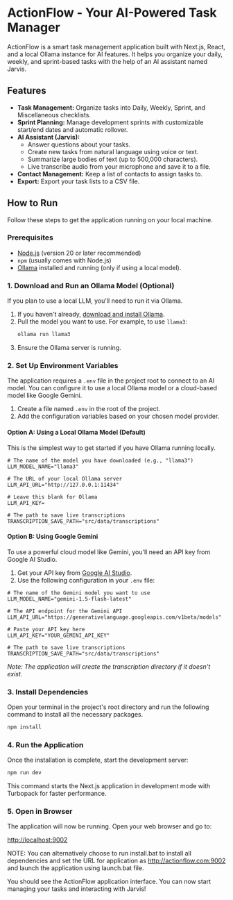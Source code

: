 <!-- Author: Kushal Sharma -->
# ActionFlow - Your AI-Powered Task Manager

ActionFlow is a smart task management application built with Next.js, React, and a local Ollama instance for AI features. It helps you organize your daily, weekly, and sprint-based tasks with the help of an AI assistant named Jarvis.

## Features

-   **Task Management:** Organize tasks into Daily, Weekly, Sprint, and Miscellaneous checklists.
-   **Sprint Planning:** Manage development sprints with customizable start/end dates and automatic rollover.
-   **AI Assistant (Jarvis):**
    -   Answer questions about your tasks.
    -   Create new tasks from natural language using voice or text.
    -   Summarize large bodies of text (up to 500,000 characters).
    -   Live transcribe audio from your microphone and save it to a file.
-   **Contact Management:** Keep a list of contacts to assign tasks to.
-   **Export:** Export your task lists to a CSV file.

## How to Run

Follow these steps to get the application running on your local machine.

### Prerequisites

-   [Node.js](https://nodejs.org/) (version 20 or later recommended)
-   `npm` (usually comes with Node.js)
-   [Ollama](https://ollama.com/) installed and running (only if using a local model).

### 1. Download and Run an Ollama Model (Optional)

If you plan to use a local LLM, you'll need to run it via Ollama.

1.  If you haven't already, [download and install Ollama](https://ollama.com/).
2.  Pull the model you want to use. For example, to use `llama3`:
    ```bash
    ollama run llama3
    ```
3.  Ensure the Ollama server is running.

### 2. Set Up Environment Variables

The application requires a `.env` file in the project root to connect to an AI model. You can configure it to use a local Ollama model or a cloud-based model like Google Gemini.

1.  Create a file named `.env` in the root of the project.
2.  Add the configuration variables based on your chosen model provider.

#### Option A: Using a Local Ollama Model (Default)

This is the simplest way to get started if you have Ollama running locally.

```
# The name of the model you have downloaded (e.g., "llama3")
LLM_MODEL_NAME="llama3"

# The URL of your local Ollama server
LLM_API_URL="http://127.0.0.1:11434"

# Leave this blank for Ollama
LLM_API_KEY=

# The path to save live transcriptions
TRANSCRIPTION_SAVE_PATH="src/data/transcriptions"
```

#### Option B: Using Google Gemini

To use a powerful cloud model like Gemini, you'll need an API key from Google AI Studio.

1.  Get your API key from [Google AI Studio](https://aistudio.google.com/app/apikey).
2.  Use the following configuration in your `.env` file:

```
# The name of the Gemini model you want to use
LLM_MODEL_NAME="gemini-1.5-flash-latest"

# The API endpoint for the Gemini API
LLM_API_URL="https://generativelanguage.googleapis.com/v1beta/models"

# Paste your API key here
LLM_API_KEY="YOUR_GEMINI_API_KEY"

# The path to save live transcriptions
TRANSCRIPTION_SAVE_PATH="src/data/transcriptions"
```
*Note: The application will create the transcription directory if it doesn't exist.*

### 3. Install Dependencies

Open your terminal in the project's root directory and run the following command to install all the necessary packages.

```bash
npm install
```

### 4. Run the Application

Once the installation is complete, start the development server:

```bash
npm run dev
```

This command starts the Next.js application in development mode with Turbopack for faster performance.

### 5. Open in Browser

The application will now be running. Open your web browser and go to:

[http://localhost:9002](http://localhost:9002)

NOTE: You can alternatively choose to run install.bat to install all dependencies and set the URL for application as http://actionflow.com:9002 and launch the application using launch.bat file.

You should see the ActionFlow application interface. You can now start managing your tasks and interacting with Jarvis!
